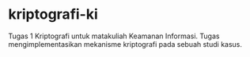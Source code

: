 # kriptografi-ki
Tugas 1 Kriptografi untuk matakuliah Keamanan Informasi. Tugas mengimplementasikan mekanisme kriptografi pada sebuah studi kasus.
